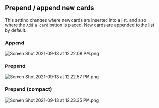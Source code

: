 ## Prepend / append new cards

This setting changes where new cards are inserted into a list, and also where the `Add a card` button is placed. New cards are appended to the list by default.

### Append

<img alt="Screen Shot 2021-09-13 at 12.22.08 PM.png" srcset="/obsidian-chatlike/Assets/Screen%20Shot%202021-09-13%20at%2012.22.08%20PM.png 2x">

### Prepend

<img alt="Screen Shot 2021-09-13 at 12.22.57 PM.png" srcset="/obsidian-chatlike/Assets/Screen%20Shot%202021-09-13%20at%2012.22.57%20PM.png 2x">

### Prepend (compact)

<img alt="Screen Shot 2021-09-13 at 12.23.35 PM.png" srcset="/obsidian-chatlike/Assets/Screen%20Shot%202021-09-13%20at%2012.23.35%20PM.png 2x">
